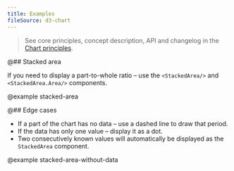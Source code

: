 ```yaml
---
title: Examples
fileSource: d3-chart
---
```


> See core principles, concept description, API and changelog in the [Chart principles](/data-display/d3-chart/).

@## Stacked area

If you need to display a part-to-whole ratio – use the `<StackedArea/>` and `<StackedArea.Area/>` components.

@example stacked-area

@## Edge cases

- If a part of the chart has no data – use a dashed line to draw that period.
- If the data has only one value – display it as a dot.
- Two consecutively known values will automatically be displayed as the `StackedArea` component.

@example stacked-area-without-data
